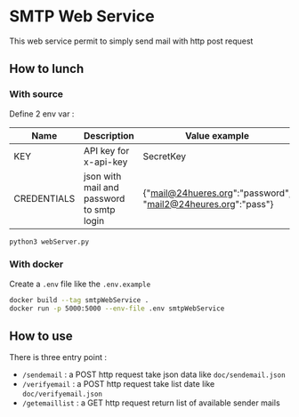 # SMTP Web Service

This web service permit to simply send mail with http post request  

## How to lunch
### With source

Define 2 env var : 

|Name|Description|Value example|
|----|-----------|-------------|
|KEY|API key for x-api-key|SecretKey|
|CREDENTIALS|json with mail and password to smtp login|{"mail@24hueres.org":"password", "mail2@24heures.org":"pass"}|

```bash
python3 webServer.py
```

### With docker

Create a ``.env`` file like the ``.env.example``

```bash
docker build --tag smtpWebService .
docker run -p 5000:5000 --env-file .env smtpWebService
```

## How to use

There is three entry point : 

- ``/sendemail`` : a POST http request take json data like ``doc/sendemail.json``
- ``/verifyemail`` : a POST http request take list date like ``doc/verifyemail.json``
- ``/getemaillist`` : a GET http request return list of available sender mails
